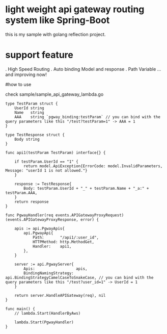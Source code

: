 # light weight api gateway routing system like Spring-Boot

this is my sample with golang reflection project.

# support feature
. High Speed Routing
. Auto binding Model and response
. Path Variable
... and improving now!

#how to use


check sample/sample_api_gateway_lambda.go


```
type TestParam struct {
	UserId string
	Name   string
	AAA    string `pgway_binding:testParam` // you can bind with the query parameters like this "/test?testParam=1" -> AAA = 1
}

type TestResponse struct {
	Body string
}

func api1(testParam TestParam) interface{} {

	if testParam.UserId == "1" {
		return model.ApiException{ErrorCode: model.InvalidParameters, Message: "userId 1 is not allowed."}
	}

	response := TestResponse{
		Body: testParam.UserId + "_" + testParam.Name + "_a:" + testParam.AAA,
	}
	return response
}

func PgwayHandler(req events.APIGatewayProxyRequest) (events.APIGatewayProxyResponse, error) {

	apis := api.PgwayApis{
		api.PgwayApi{
			Path:       "/api1/:user_id",
			HTTPMethod: http.MethodGet,
			Handler:    api1,
		},
	}

	server := api.PgwayServer{
		Apis:                  apis,
		BindingNamingStrategy: api.BindingStrategyCamelCaseToSnakeCase, // you can bind with the query parameters like this "/test?user_id=1" -> UserId = 1
	}

	return server.HandleAPIGateway(req), nil
}

func main() {
	// lambda.Start(HandlerByAws)

	lambda.Start(PgwayHandler)
}
